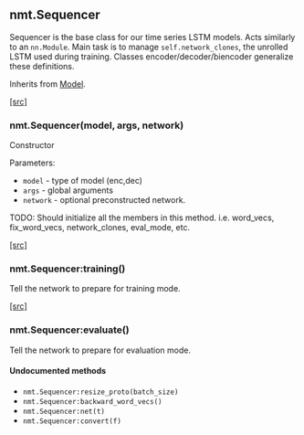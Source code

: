 <a name="nmt.Sequencer.dok"></a>


## nmt.Sequencer ##

 Sequencer is the base class for our time series LSTM models.
  Acts similarly to an `nn.Module`.
   Main task is to manage `self.network_clones`, the unrolled LSTM
  used during training.
  Classes encoder/decoder/biencoder generalize these definitions.

  Inherits from [Model](lib+model).


<a class="entityLink" href="https://github.com/opennmt/opennmt/blob/84822a44954b241391f9198ab595f845feb7a6b0/lib/sequencer.lua#L213">[src]</a>
<a name="nmt.Sequencer"></a>


### nmt.Sequencer(model, args, network) ###

 Constructor

Parameters:

  * `model` - type of model (enc,dec)
  * `args` - global arguments
  * `network` - optional preconstructed network.

TODO: Should initialize all the members in this method.
   i.e. word_vecs, fix_word_vecs, network_clones, eval_mode, etc.



<a class="entityLink" href="https://github.com/opennmt/opennmt/blob/84822a44954b241391f9198ab595f845feb7a6b0/lib/sequencer.lua#L268">[src]</a>
<a name="nmt.Sequencer:training"></a>


### nmt.Sequencer:training() ###

 Tell the network to prepare for training mode. 

<a class="entityLink" href="https://github.com/opennmt/opennmt/blob/84822a44954b241391f9198ab595f845feb7a6b0/lib/sequencer.lua#L307">[src]</a>
<a name="nmt.Sequencer:evaluate"></a>


### nmt.Sequencer:evaluate() ###

 Tell the network to prepare for evaluation mode. 


#### Undocumented methods ####

<a name="nmt.Sequencer:resize_proto"></a>
 * `nmt.Sequencer:resize_proto(batch_size)`
<a name="nmt.Sequencer:backward_word_vecs"></a>
 * `nmt.Sequencer:backward_word_vecs()`
<a name="nmt.Sequencer:net"></a>
 * `nmt.Sequencer:net(t)`
<a name="nmt.Sequencer:convert"></a>
 * `nmt.Sequencer:convert(f)`
